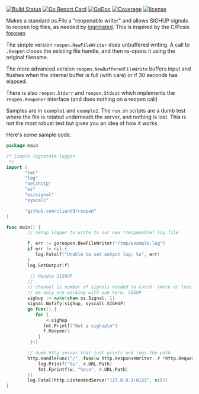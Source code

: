 [![Build Status](https://travis-ci.org/client9/reopen.svg)](https://travis-ci.org/client9/reopen) [![Go Report Card](http://goreportcard.com/badge/client9/reopen)](http://goreportcard.com/report/client9/reopen) [![GoDoc](https://godoc.org/github.com/client9/reopen?status.svg)](https://godoc.org/github.com/client9/reopen) [![Coverage](http://gocover.io/_badge/github.com/client9/reopen)](http://gocover.io/github.com/client9/reopen) [![license](https://img.shields.io/badge/license-MIT-blue.svg?style=flat)](https://raw.githubusercontent.com/client9/reopen/master/LICENSE)

Makes a standard os.File a "reopenable writer" and allows SIGHUP signals
to reopen log files, as needed by
[logrotated](https://fedorahosted.org/logrotate/).  This is inspired
by the C/Posix
[freopen](http://pubs.opengroup.org/onlinepubs/009695399/functions/freopen.html)

The simple version `reopen.NewFileWriter` does unbuffered writing.  A
call to `.Reopen` closes the existing file handle, and then re-opens
it using the original filename.

The more advanced version `reopen.NewBufferedFileWrite` buffers input
and flushes when the internal buffer is full (with care) or if 30 seconds has
elapsed.

There is also `reopen.Stderr` and `reopen.Stdout` which implements the `reopen.Reopener` interface (and does nothing on a reopen call)

Samples are in `example1` and `example2`.  The `run.sh` scripts are a
dumb test where the file is rotated underneath the server, and nothing
is lost.  This is not the most robust test but gives you an idea of how it works.


Here's some sample code.

```go
package main

/* Simple logrotate logger
 */
import (
       "fmt"
       "log"
       "net/http"
       "os"
       "os/signal"
       "syscall"

       "github.com/client9/reopen"
)

func main() {
        // setup logger to write to our new *reopenable* log file

        f, err := goreopen.NewFileWriter("/tmp/example.log")
        if err != nil {
           log.Fatalf("Unable to set output log: %s", err)
        }
        log.SetOutput(f)

         // Handle SIGHUP
        //
        // channel is number of signals needed to catch  (more or less)
        // we only are working with one here, SIGUP
        sighup := make(chan os.Signal, 1)
        signal.Notify(sighup, syscall.SIGHUP)
        go func() {
           for {
               <-sighup
              fmt.Printf("Got a sighup\n")
              f.Reopen()
            }
         }()

        // dumb http server that just prints and logs the path
        http.HandleFunc("/", func(w http.ResponseWriter, r *http.Request) {
            log.Printf("%s", r.URL.Path)
            fmt.Fprintf(w, "%s\n", r.URL.Path)
        })
        log.Fatal(http.ListenAndServe("127.0.0.1:8123", nil))
}
```
